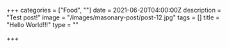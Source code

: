 +++
categories = ["Food", ""]
date = 2021-06-20T04:00:00Z
description = "Test post!"
image = "/images/masonary-post/post-12.jpg"
tags = []
title = "Hello World!!!"
type = ""

+++
